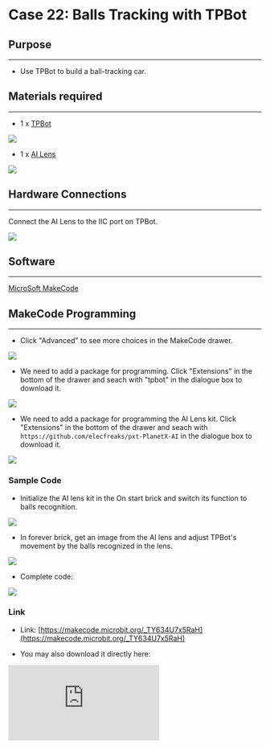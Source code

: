 # Case 22: Balls Tracking with TPBot

## Purpose
---
- Use TPBot to build a ball-tracking car.

## Materials required
---

- 1 x [TPBot](https://www.elecfreaks.com/tpbot.html)

![](./images/TPBot_tianpeng_case_20_01.png)

- 1 x  [AI Lens](https://www.elecfreaks.com/elecfreaks-smart-ai-lens-kit.html)

![](./images/TPBot_tianpeng_case_20_02.png)





## Hardware Connections
---
Connect the AI Lens to the IIC port on TPBot.

![](./images/TPBot_tianpeng_case_20_03.png)

## Software
---
[MicroSoft MakeCode](https://makecode.microbit.org/#)


## MakeCode Programming
---


- Click "Advanced" to see more choices in the MakeCode drawer.

![](./images/TPBot_tianpeng_case_20_04.png)

- We need to add a package for programming. Click "Extensions" in the bottom of the drawer and seach with "tpbot" in the dialogue box to download it.

![](./images/TPBot_tianpeng_case_20_05.png)

- We need to add a package for programming the AI Lens kit. Click "Extensions" in the bottom of the drawer and seach with `https://github.com/elecfreaks/pxt-PlanetX-AI` in the dialogue box to download it.

![](./images/TPBot_tianpeng_case_20_06.png)



### Sample Code

- Initialize the AI lens kit in the On start brick and switch its function to balls recognition.

![](./images/TPBot_tianpeng_case_21_07.png)

- In forever brick, get an image from the AI lens and adjust TPBot's movement by the balls recognized in the lens.

![](./images/TPBot_tianpeng_case_22_08.png)

- Complete code:

![](./images/TPBot_tianpeng_case_22_09.png)



### Link
- Link: [https://makecode.microbit.org/_TY634U7x5RaH](https://makecode.microbit.org/_TY634U7x5RaH)

- You may also download it directly here:

<div
    style={{
        position: 'relative',
        paddingBottom: '60%',
        overflow: 'hidden',
    }}
>
    <iframe
        src="https://makecode.microbit.org/_TY634U7x5RaH"
        frameborder="0"
        sandbox="allow-popups allow-forms allow-scripts allow-same-origin"
        style={{
            position: 'absolute',
            width: '100%',
            height: '100%',
        }}
    />
</div>


## Python Programming
---
Add TPBot extension: [https://www.elecfreaks.com/learn-cn/microbitKit/TPbot_tianpeng/TPbot-python.html](https://www.elecfreaks.com/learn-cn/microbitKit/TPbot_tianpeng/TPbot-python.html)

Add AI Lens extension: [https://www.elecfreaks.com/learn-cn/microbitplanetX/ai/Plant-X-EF05035-python.html](https://www.elecfreaks.com/learn-cn/microbitplanetX/ai/Plant-X-EF05035-python.html)

### Code

```
from microbit import *
from AILens import *
from TPBot import *

tp = TPBOT()
ai = AILENS()
# Set the function of AI Lens in balls recognition
ai.switch_function(Ball)

while True:
    # Get an image
    ai.get_image()
    buff = ai.get_ball_data()
    # "buff[1]" means the Y coordinates data of the ball detected in AI lens
    if (buff[1] > 80):
        # "buff[0]" means the X coordinates data of the ball detected in AI lens
        if (buff[0]< 80):
            tp.set_motors_speed(-30,0)
        elif (buff[0] > 144):
            tp.set_motors_speed(0,-30)
        else:
            tp.set_motors_speed(25,25)
    else:
        tp.set_motors_speed(0,0)
```

### Result

The TPBot moves with the ball and it stops while walking in the right front of the ball.


## Exporation
---


## FAQ
---
Q: TPBot doesn't work with the sample code.
A: It is probably due to the lack of battery power, please try adding the speed of the TPBot or replacing with new batteries.
Q: The AI Lens is not working,  and it does not go to the function page with the sample code.
A: Please try replacing with new batteries.

## Relevant File
---
